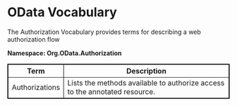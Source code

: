 <body xmlns:ac="remove this before pressing 'Apply'">
<h1>OData Vocabulary</h1>
<p>The Authorization Vocabulary provides terms for describing a web authorization flow</p>
<p>
<strong>Namespace: Org.OData.Authorization</strong>
</p>
<p></p>
<table width="100%" style="border: 1px solid #000000;" border="1">
<tbody>
<tr>
<th><strong>Term</strong></th><th><strong>Description</strong></th>
</tr>
<tr>
<td>Authorizations</td><td>Lists the methods available to authorize access to the annotated resource.</td>
</tr>
</tbody>
</table>
</body>
